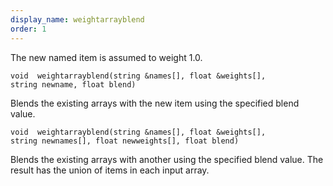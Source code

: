 ```yaml
---
display_name: weightarrayblend
order: 1
---
```

The new named item is assumed to weight 1.0.

`void  weightarrayblend(string &names[], float &weights[], string newname, float blend)`

Blends the existing arrays with the new item using the specified blend value.

`void  weightarrayblend(string &names[], float &weights[], string newnames[], float newweights[], float blend)`

Blends the existing arrays with another using the specified blend value. The result has the union of items in each input array.
